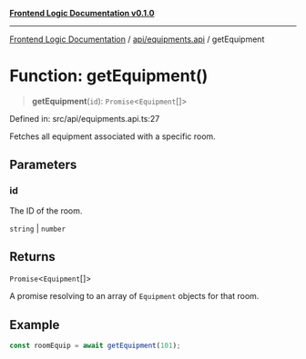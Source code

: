 [**Frontend Logic Documentation v0.1.0**](../../../README.md)

***

[Frontend Logic Documentation](../../../modules.md) / [api/equipments.api](../README.md) / getEquipment

# Function: getEquipment()

> **getEquipment**(`id`): `Promise`\<`Equipment`[]\>

Defined in: src/api/equipments.api.ts:27

Fetches all equipment associated with a specific room.

## Parameters

### id

The ID of the room.

`string` | `number`

## Returns

`Promise`\<`Equipment`[]\>

A promise resolving to an array of `Equipment` objects for that room.

## Example

```ts
const roomEquip = await getEquipment(101);
```
